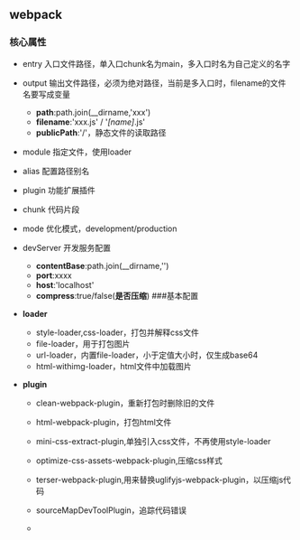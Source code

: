 ## webpack
### 核心属性
- entry 入口文件路径，单入口chunk名为main，多入口时名为自己定义的名字

- output 输出文件路径，必须为绝对路径，当前是多入口时，filename的文件名要写成变量
  - **path**:path.join(__dirname,'xxx')
  - **filename**:'xxx.js' /  '*[name]*.js'
  - **publicPath**:'/'，静态文件的读取路径
  
- module 指定文件，使用loader 

- alias 配置路径别名

- plugin 功能扩展插件

- chunk 代码片段

- mode 优化模式，development/production

- devServer 开发服务配置
  - **contentBase**:path.join(__dirname,'')
  - **port**:xxxx
  - **host**:'localhost'
  - **compress**:true/false(**是否压缩**)
###基本配置
  
- **loader**
  - style-loader,css-loader，打包并解释css文件
  - file-loader，用于打包图片
  - url-loader，内置file-loader，小于定值大小时，仅生成base64
  - html-withimg-loader，html文件中加载图片
  
- **plugin**

  - clean-webpack-plugin，重新打包时删除旧的文件

  - html-webpack-plugin，打包html文件

  - mini-css-extract-plugin,单独引入css文件，不再使用style-loader

  - optimize-css-assets-webpack-plugin,压缩css样式

  - terser-webpack-plugin,用来替换uglifyjs-webpack-plugin，以压缩js代码

  - sourceMapDevToolPlugin，追踪代码错误

    

  - 